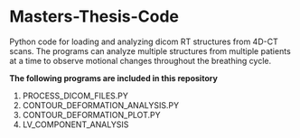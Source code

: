 # Masters-Thesis-Code
Python code for loading and analyzing dicom RT structures from 4D-CT scans. The programs can analyze multiple structures from multiple patients at a time to observe motional changes throughout the breathing cycle. 

**The following programs are included in this repository**

1. PROCESS_DICOM_FILES.PY
2. CONTOUR_DEFORMATION_ANALYSIS.PY
3. CONTOUR_DEFORMATION_PLOT.PY
4. LV_COMPONENT_ANALYSIS
